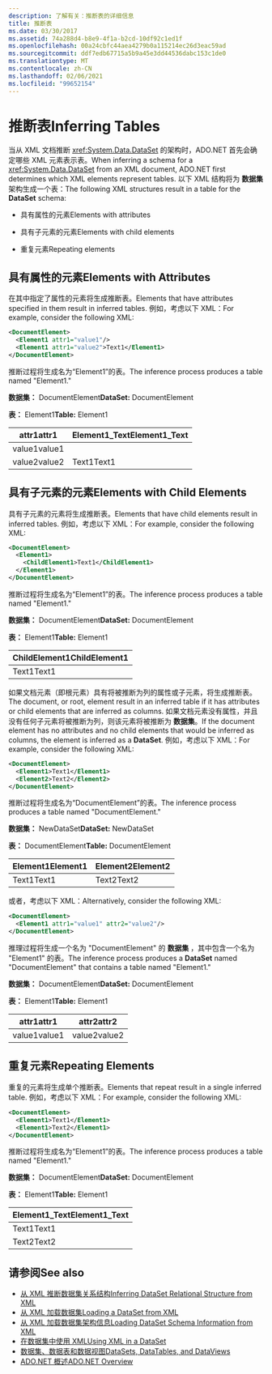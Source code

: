```yaml
---
description: 了解有关：推断表的详细信息
title: 推断表
ms.date: 03/30/2017
ms.assetid: 74a288d4-b8e9-4f1a-b2cd-10df92c1ed1f
ms.openlocfilehash: 00a24cbfc44aea4279b0a115214ec26d3eac59ad
ms.sourcegitcommit: ddf7edb67715a5b9a45e3dd44536dabc153c1de0
ms.translationtype: MT
ms.contentlocale: zh-CN
ms.lasthandoff: 02/06/2021
ms.locfileid: "99652154"
---
```

# <a name="inferring-tables"></a><span data-ttu-id="eb731-103">推断表</span><span class="sxs-lookup"><span data-stu-id="eb731-103">Inferring Tables</span></span>

<span data-ttu-id="eb731-104">当从 XML 文档推断 <xref:System.Data.DataSet> 的架构时，ADO.NET 首先会确定哪些 XML 元素表示表。</span><span class="sxs-lookup"><span data-stu-id="eb731-104">When inferring a schema for a <xref:System.Data.DataSet> from an XML document, ADO.NET first determines which XML elements represent tables.</span></span> <span data-ttu-id="eb731-105">以下 XML 结构将为 **数据集** 架构生成一个表：</span><span class="sxs-lookup"><span data-stu-id="eb731-105">The following XML structures result in a table for the **DataSet** schema:</span></span>  
  
- <span data-ttu-id="eb731-106">具有属性的元素</span><span class="sxs-lookup"><span data-stu-id="eb731-106">Elements with attributes</span></span>  
  
- <span data-ttu-id="eb731-107">具有子元素的元素</span><span class="sxs-lookup"><span data-stu-id="eb731-107">Elements with child elements</span></span>  
  
- <span data-ttu-id="eb731-108">重复元素</span><span class="sxs-lookup"><span data-stu-id="eb731-108">Repeating elements</span></span>  
  
## <a name="elements-with-attributes"></a><span data-ttu-id="eb731-109">具有属性的元素</span><span class="sxs-lookup"><span data-stu-id="eb731-109">Elements with Attributes</span></span>  

 <span data-ttu-id="eb731-110">在其中指定了属性的元素将生成推断表。</span><span class="sxs-lookup"><span data-stu-id="eb731-110">Elements that have attributes specified in them result in inferred tables.</span></span> <span data-ttu-id="eb731-111">例如，考虑以下 XML：</span><span class="sxs-lookup"><span data-stu-id="eb731-111">For example, consider the following XML:</span></span>  
  
```xml  
<DocumentElement>  
  <Element1 attr1="value1"/>  
  <Element1 attr1="value2">Text1</Element1>  
</DocumentElement>  
```  
  
 <span data-ttu-id="eb731-112">推断过程将生成名为“Element1”的表。</span><span class="sxs-lookup"><span data-stu-id="eb731-112">The inference process produces a table named "Element1."</span></span>  
  
 <span data-ttu-id="eb731-113">**数据集：** DocumentElement</span><span class="sxs-lookup"><span data-stu-id="eb731-113">**DataSet:** DocumentElement</span></span>  
  
 <span data-ttu-id="eb731-114">**表：** Element1</span><span class="sxs-lookup"><span data-stu-id="eb731-114">**Table:** Element1</span></span>  
  
|<span data-ttu-id="eb731-115">attr1</span><span class="sxs-lookup"><span data-stu-id="eb731-115">attr1</span></span>|<span data-ttu-id="eb731-116">Element1_Text</span><span class="sxs-lookup"><span data-stu-id="eb731-116">Element1_Text</span></span>|  
|-----------|--------------------|  
|<span data-ttu-id="eb731-117">value1</span><span class="sxs-lookup"><span data-stu-id="eb731-117">value1</span></span>||  
|<span data-ttu-id="eb731-118">value2</span><span class="sxs-lookup"><span data-stu-id="eb731-118">value2</span></span>|<span data-ttu-id="eb731-119">Text1</span><span class="sxs-lookup"><span data-stu-id="eb731-119">Text1</span></span>|  
  
## <a name="elements-with-child-elements"></a><span data-ttu-id="eb731-120">具有子元素的元素</span><span class="sxs-lookup"><span data-stu-id="eb731-120">Elements with Child Elements</span></span>  

 <span data-ttu-id="eb731-121">具有子元素的元素将生成推断表。</span><span class="sxs-lookup"><span data-stu-id="eb731-121">Elements that have child elements result in inferred tables.</span></span> <span data-ttu-id="eb731-122">例如，考虑以下 XML：</span><span class="sxs-lookup"><span data-stu-id="eb731-122">For example, consider the following XML:</span></span>  
  
```xml  
<DocumentElement>  
  <Element1>  
    <ChildElement1>Text1</ChildElement1>  
  </Element1>  
</DocumentElement>  
```  
  
 <span data-ttu-id="eb731-123">推断过程将生成名为“Element1”的表。</span><span class="sxs-lookup"><span data-stu-id="eb731-123">The inference process produces a table named "Element1."</span></span>  
  
 <span data-ttu-id="eb731-124">**数据集：** DocumentElement</span><span class="sxs-lookup"><span data-stu-id="eb731-124">**DataSet:** DocumentElement</span></span>  
  
 <span data-ttu-id="eb731-125">**表：** Element1</span><span class="sxs-lookup"><span data-stu-id="eb731-125">**Table:** Element1</span></span>  
  
|<span data-ttu-id="eb731-126">ChildElement1</span><span class="sxs-lookup"><span data-stu-id="eb731-126">ChildElement1</span></span>|  
|-------------------|  
|<span data-ttu-id="eb731-127">Text1</span><span class="sxs-lookup"><span data-stu-id="eb731-127">Text1</span></span>|  
  
 <span data-ttu-id="eb731-128">如果文档元素（即根元素）具有将被推断为列的属性或子元素，将生成推断表。</span><span class="sxs-lookup"><span data-stu-id="eb731-128">The document, or root, element result in an inferred table if it has attributes or child elements that are inferred as columns.</span></span> <span data-ttu-id="eb731-129">如果文档元素没有属性，并且没有任何子元素将被推断为列，则该元素将被推断为 **数据集**。</span><span class="sxs-lookup"><span data-stu-id="eb731-129">If the document element has no attributes and no child elements that would be inferred as columns, the element is inferred as a **DataSet**.</span></span> <span data-ttu-id="eb731-130">例如，考虑以下 XML：</span><span class="sxs-lookup"><span data-stu-id="eb731-130">For example, consider the following XML:</span></span>  
  
```xml  
<DocumentElement>  
  <Element1>Text1</Element1>  
  <Element2>Text2</Element2>  
</DocumentElement>  
```  
  
 <span data-ttu-id="eb731-131">推断过程将生成名为“DocumentElement”的表。</span><span class="sxs-lookup"><span data-stu-id="eb731-131">The inference process produces a table named "DocumentElement."</span></span>  
  
 <span data-ttu-id="eb731-132">**数据集：** NewDataSet</span><span class="sxs-lookup"><span data-stu-id="eb731-132">**DataSet:** NewDataSet</span></span>  
  
 <span data-ttu-id="eb731-133">**表：** DocumentElement</span><span class="sxs-lookup"><span data-stu-id="eb731-133">**Table:** DocumentElement</span></span>  
  
|<span data-ttu-id="eb731-134">Element1</span><span class="sxs-lookup"><span data-stu-id="eb731-134">Element1</span></span>|<span data-ttu-id="eb731-135">Element2</span><span class="sxs-lookup"><span data-stu-id="eb731-135">Element2</span></span>|  
|--------------|--------------|  
|<span data-ttu-id="eb731-136">Text1</span><span class="sxs-lookup"><span data-stu-id="eb731-136">Text1</span></span>|<span data-ttu-id="eb731-137">Text2</span><span class="sxs-lookup"><span data-stu-id="eb731-137">Text2</span></span>|  
  
 <span data-ttu-id="eb731-138">或者，考虑以下 XML：</span><span class="sxs-lookup"><span data-stu-id="eb731-138">Alternatively, consider the following XML:</span></span>  
  
```xml  
<DocumentElement>  
  <Element1 attr1="value1" attr2="value2"/>  
</DocumentElement>  
```  
  
 <span data-ttu-id="eb731-139">推理过程将生成一个名为 "DocumentElement" 的 **数据集** ，其中包含一个名为 "Element1" 的表。</span><span class="sxs-lookup"><span data-stu-id="eb731-139">The inference process produces a **DataSet** named "DocumentElement" that contains a table named "Element1."</span></span>  
  
 <span data-ttu-id="eb731-140">**数据集：** DocumentElement</span><span class="sxs-lookup"><span data-stu-id="eb731-140">**DataSet:** DocumentElement</span></span>  
  
 <span data-ttu-id="eb731-141">**表：** Element1</span><span class="sxs-lookup"><span data-stu-id="eb731-141">**Table:** Element1</span></span>  
  
|<span data-ttu-id="eb731-142">attr1</span><span class="sxs-lookup"><span data-stu-id="eb731-142">attr1</span></span>|<span data-ttu-id="eb731-143">attr2</span><span class="sxs-lookup"><span data-stu-id="eb731-143">attr2</span></span>|  
|-----------|-----------|  
|<span data-ttu-id="eb731-144">value1</span><span class="sxs-lookup"><span data-stu-id="eb731-144">value1</span></span>|<span data-ttu-id="eb731-145">value2</span><span class="sxs-lookup"><span data-stu-id="eb731-145">value2</span></span>|  
  
## <a name="repeating-elements"></a><span data-ttu-id="eb731-146">重复元素</span><span class="sxs-lookup"><span data-stu-id="eb731-146">Repeating Elements</span></span>  

 <span data-ttu-id="eb731-147">重复的元素将生成单个推断表。</span><span class="sxs-lookup"><span data-stu-id="eb731-147">Elements that repeat result in a single inferred table.</span></span> <span data-ttu-id="eb731-148">例如，考虑以下 XML：</span><span class="sxs-lookup"><span data-stu-id="eb731-148">For example, consider the following XML:</span></span>  
  
```xml  
<DocumentElement>  
  <Element1>Text1</Element1>  
  <Element1>Text2</Element1>  
</DocumentElement>  
```  
  
 <span data-ttu-id="eb731-149">推断过程将生成名为“Element1”的表。</span><span class="sxs-lookup"><span data-stu-id="eb731-149">The inference process produces a table named "Element1."</span></span>  
  
 <span data-ttu-id="eb731-150">**数据集：** DocumentElement</span><span class="sxs-lookup"><span data-stu-id="eb731-150">**DataSet:** DocumentElement</span></span>  
  
 <span data-ttu-id="eb731-151">**表：** Element1</span><span class="sxs-lookup"><span data-stu-id="eb731-151">**Table:** Element1</span></span>  
  
|<span data-ttu-id="eb731-152">Element1_Text</span><span class="sxs-lookup"><span data-stu-id="eb731-152">Element1_Text</span></span>|  
|--------------------|  
|<span data-ttu-id="eb731-153">Text1</span><span class="sxs-lookup"><span data-stu-id="eb731-153">Text1</span></span>|  
|<span data-ttu-id="eb731-154">Text2</span><span class="sxs-lookup"><span data-stu-id="eb731-154">Text2</span></span>|  
  
## <a name="see-also"></a><span data-ttu-id="eb731-155">请参阅</span><span class="sxs-lookup"><span data-stu-id="eb731-155">See also</span></span>

- [<span data-ttu-id="eb731-156">从 XML 推断数据集关系结构</span><span class="sxs-lookup"><span data-stu-id="eb731-156">Inferring DataSet Relational Structure from XML</span></span>](inferring-dataset-relational-structure-from-xml.md)
- [<span data-ttu-id="eb731-157">从 XML 加载数据集</span><span class="sxs-lookup"><span data-stu-id="eb731-157">Loading a DataSet from XML</span></span>](loading-a-dataset-from-xml.md)
- [<span data-ttu-id="eb731-158">从 XML 加载数据集架构信息</span><span class="sxs-lookup"><span data-stu-id="eb731-158">Loading DataSet Schema Information from XML</span></span>](loading-dataset-schema-information-from-xml.md)
- [<span data-ttu-id="eb731-159">在数据集中使用 XML</span><span class="sxs-lookup"><span data-stu-id="eb731-159">Using XML in a DataSet</span></span>](using-xml-in-a-dataset.md)
- [<span data-ttu-id="eb731-160">数据集、数据表和数据视图</span><span class="sxs-lookup"><span data-stu-id="eb731-160">DataSets, DataTables, and DataViews</span></span>](index.md)
- [<span data-ttu-id="eb731-161">ADO.NET 概述</span><span class="sxs-lookup"><span data-stu-id="eb731-161">ADO.NET Overview</span></span>](../ado-net-overview.md)
